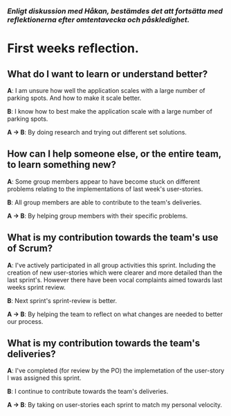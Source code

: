 ### *Enligt diskussion med Håkan, bestämdes det att fortsätta med reflektionerna efter omtentavecka och påskledighet.*

# First weeks reflection.

## What do I want to learn or understand better?

**A**:  I am unsure how well the application scales with a large number of parking spots. And how to make it scale better.

**B**:  I know how to best make the application scale with a large number of parking spots.

**A -> B**: By doing research and trying out different set solutions.

## How can I help someone else, or the entire team, to learn something new?

**A**:  Some group members appear to have become stuck on different problems relating to the implementations of last week's user-stories.

**B**:  All group members are able to contribute to the team's deliveries.

**A -> B**: By helping group members with their specific problems.

## What is my contribution towards the team's use of Scrum?

**A**:  I've actively participated in all group activities this sprint. Including the creation of new user-stories which were clearer and more detailed than the last sprint's. However there have been vocal complaints aimed towards last weeks sprint review.

**B**:  Next sprint's sprint-review is better.

**A -> B**: By helping the team to reflect on what changes are needed to better our process.

## What is my contribution towards the team's deliveries?

**A**:  I've completed (for review by the PO) the implemetation of the user-story I was assigned this sprint.

**B**:  I continue to contribute towards the team's deliveries.

**A -> B**: By taking on user-stories each sprint to match my personal velocity.
